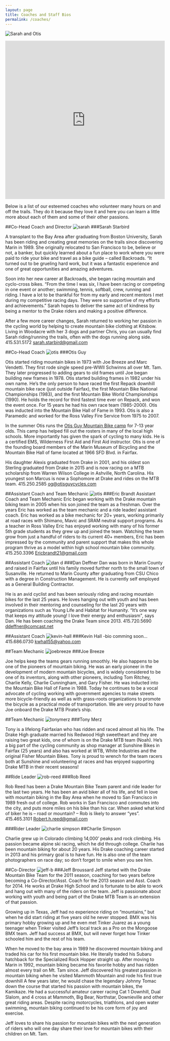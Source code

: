 ```yaml
---
layout: page
title: Coaches and Staff Bios
permalink: /coaches/
---
```

![Sarah and Otis](../images/otis+sarah.jpg)
<iframe src="https://docs.google.com/spreadsheets/d/199FFGxQ1bk2o0IvfIiAt8_eK7gsDK_Nwl2WCwTc4nXs/pubhtml?widget=true&amp;headers=false" style="border: 0" width="100%" height="500px" frameborder="0" scrolling="no"></iframe>

Below is a list of our esteemed coaches who volunteer many hours on and off the trails. They do it because they love it and here you can learn a little more about each of them and some of their other passions.

##Co-Head Coach and Director
![sarah](../images/Sarah-Starbird.jpg)
###Sarah Starbird
A transplant to the Bay Area after graduating from Boston University, Sarah has been riding and creating great memories on the trails since discovering Marin in 1989.She originally relocated to San Francisco to be, believe or not, a banker, but quickly learned about a fun place to work where you were paid to ride your bike and travel as a bike guide – called Backroads. “It turned out to be grueling hard work, but it was a fantastic experience and one of great opportunities and amazing adventures.Soon into her new career at Backroads, she began racing mountain and cyclo-cross bikes.  “From the time I was six, I have been racing or competing in one event or another; swimming, tennis, softball, crew, running and riding. I have a lot to be thankful for from my early and recent mentors I met during my competitive racing days. They were so supportive of my efforts and achievements.”  Sarah hopes to deliver the same act of kindness by being a mentor to the Drake riders and making a positive difference.After a few more career changes, Sarah returned to working her passion in the cycling world by helping to create mountain bike clothing at Kitsbow. Living in Woodacre with her 3 dogs and partner Chris, you can usually find Sarah riding/running the trails, often with the dogs running along side.415.531.5172sarah.starbird@gmail.com

##Co-Head Coach
![otis](../images/Otis-Guy.jpg)
###Otis Guy

Otis started riding mountain bikes in 1973 with Joe Breeze and Marc Vendetti. They first rode single speed pre-WWII Schwinns all over Mt. Tam. They later progressed to adding gears to old frames until Joe began building new frames in 1978. Otis started building frames in 1982 under his own name. He’s the only person to have raced the first Repack downhill mountain bike race (just outside Fairfax), the first Mountain Bike National Championships (1983), and the first Mountain Bike World Championships (1990). He holds the record for third fastest time ever on Repack, and won the event once. For 15 years he had his own race team (1985-2000). Otis was inducted into the Mountain Bike Hall of Fame in 1993. Otis is also a Paramedic and worked for the Ross Valley Fire Service from 1975 to 2007.In the summer Otis runs the [Otis Guy Mountain Bike camp][id] for 7-13 year olds. This camp has helped fill out the rosters in many of the local high schools. More importantly has given the spark of cycling to many kids. He is a certified EMS, Wilderness First Aid and First Aid instructor. Otis is one of the founding board members of the Marin Museum of Bicycling and the Mountain Bike Hall of fame located at 1966 SFD Blvd. in Fairfax.[id]:http://www.otisguymountainbikecamp.com/
His daughter Alexis graduated from Drake in 2001, and his oldest son Sterling graduated from Drake in 2015 and is now racing on a MTB scholarship from Warren Wilson College in Ashville, North Carolina. His youngest son Marcus is now a Sophomore at Drake and rides on the MTB team.415.250.2585og@otisguycycles.com

##Assistant Coach and Team Mechanic
![otis](../images/eric-brandt.png)
###Eric BrandtAssistant Coach and Team MechanicEric began working with the Drake mountain biking team in 2005 when his son joined the team as a freshman.  Over the years Eric has worked as the team mechanic and a ride leader/ assistant coach.  Eric has worked as a bike mechanic for 20+ years, working primarily at road races with Shimano, Mavic and SRAM neutral support programs.  As a teacher in Ross Valley Eric has enjoyed working with many of his former 5th grade students as they grew up and joined the team.  Watching the team grow from just a handful of riders to its current 40+ members, Eric has been impressed by the community and parent support that makes this whole program thrive as a model within high school mountain bike community.415.250.3396Ericbrandt21@gmail.com##Assistant Coach
![dan d](../images/dan-deffner.jpg)
###Dan DeffnerDan was born in Marin County and raised in Fairfax until his family moved further north to the small town of Susanville. He returned to Marin County after graduating from CSU Chico with a degree in Construction Management. He is currently self employed as a General Building Contractor.He is an avid cyclist and has been seriously riding and racing mountain bikes for the last 25 years. He loves hanging out with youth and has been involved in  their mentoring and counseling  for the last 20 years with organizations such as Young Life and Habitat for Humanity. “It’s one way that keeps my attitude young! I love their energy and enthusiasm", says Dan. He has been coaching the Drake Team since 2013.415.720.5690ddeffner@comcast.net##Assistant Coach![kevin-hall](../images/Kevin-Hall.jpg)###Kevin Hall-bio comming soon...415.686.0730kwhall55@yahoo.com##Team Mechanic
![joebreeze](../images/Joe-Breeze.jpg)###Joe BreezeJoe helps keep the teams gears running smoothly. He also happens to be one of the pioneers of mountain biking. He was an early pioneer in the development of modern mountain bicycles, and is widely considered to be one of its inventors, along with other pioneers, including Tom Ritchey, Charlie Kelly, Charlie Cunningham, and Gary Fisher. He was inducted into the Mountain Bike Hall of Fame in 1988.Today he continues to be a vocal advocate of cycling working with government agencies to make streets more bicycle-friendly as well as with grass-roots organizations to promote the bicycle as a practical mode of transportation.We are very proud to have Joe onboard the Drake MTB Pirate’s ship.##Team Mechanic![tonymerz](../images/tony-merz.jpg)###Tony MerzTony is a lifelong Fairfaxian who has ridden and raced almost all his life. The Drake High graduate married his Redwood High sweetheart and they are raising two great kids, one of whom is on the Drake MTB team (Noah). He’s a big part of the cycling community as shop manager at Sunshine Bikes in Fairfax (25 years) and also has worked at WTB, White Industries and the original Fisher Mountain Bikes. Tony is proud to wrench for the team racers both at Sunshine and volunteering at races and has enjoyed supporting Drake MTB in their recent seasons!##Ride Leader![rob-reed](../images/rob-reed.jpg)###Rob ReedRob Reed has been a Drake Mountain Bike Team parent and ride leader for the last two years.  He has been an avid biker all of his life, and fell in love with mountain biking in the Bay Area when he moved to San Francisco in 1989 fresh out of college.  Rob works in San Francisco and commutes into the city, and puts more miles on his bike than his car.  When asked what kind of biker he is – road or mountain? – Rob is likely to answer “yes”.415.465.3101Robert.h.reed@gmail.com###Rider Leader![charlie simpson](../images/Charlie_Simpson.jpg)##Charlie SimpsonCharlie grew up in Colorado climbing 14,000’ peaks and rock climbing. His passion became alpine ski racing, which he did through college. Charlie has been mountain biking for about 20 years. His Drake coaching career started in 2013 and his primary goal is to have fun. He is also one of the team photographers on race day; so don’t forget to smile when you see him.##Co-Director
![jeff-b](../images/Jeff-Broussard.jpg)###Jeff BroussardJeff started with the Drake Mountain Bike Team for the 2011 season, coaching for two years before becoming a Co-Director/Asst. Coach for the 2013 season and Asst. Coach for 2014. He works at Drake High School and is fortunate to be able to work and hang out with many of the riders on the team.  Jeff is passionate about working with youth and being part of the Drake MTB Team is an extension of that passion.Growing up in Texas, Jeff had no experience riding on “mountains,” but when he did start riding at five years old he never stopped.  BMX was his primary hobby growing up and he even met Tinker Juarez as a young teenager when Tinker visited Jeff’s local track as a Pro on the Mongoose BMX team.  Jeff had success at BMX, but will never forget how Tinker schooled him and the rest of his team.When he moved to the bay area in 1989 he discovered mountain biking and traded his car for his first mountain bike.  He literally traded his Subaru hatchback for the Specialized Rock Hopper straight up.  After moving to Marin in 1992, mountain biking became his favorite hobby and has ridden almost every trail on Mt. Tam since.  Jeff discovered his greatest passion in mountain biking when he visited Mammoth Mountain and rode his first true downhill A few years later, he would chase the legendary Johnny Tomac down the course that started his passion with mountain bikes, the Kamikaze.  He had a successful amateur career racing Cat 1 Downhill, Dual Slalom, and 4 cross at Mammoth, Big Bear, Northstar, Downieville and other great riding areas.  Despite racing motorcycles, triathlons, and open water swimming, mountain biking continued to be his core form of joy and exercise.Jeff loves to share his passion for mountain bikes with the next generation of riders who will one day share their love for mountain bikes with their children on Mt. Tam.